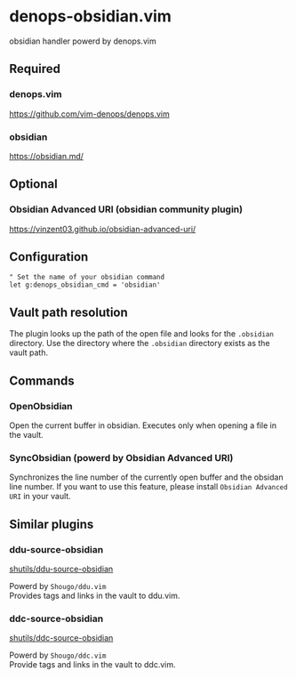 # denops-obsidian.vim

obsidian handler powerd by denops.vim

## Required

### denops.vim

https://github.com/vim-denops/denops.vim

### obsidian

https://obsidian.md/

## Optional

### Obsidian Advanced URI (obsidian community plugin)

https://vinzent03.github.io/obsidian-advanced-uri/

## Configuration

```vim
" Set the name of your obsidian command
let g:denops_obsidian_cmd = 'obsidian'
```

## Vault path resolution

The plugin looks up the path of the open file and looks for the `.obsidian` directory.
Use the directory where the `.obsidian` directory exists as the vault path.

## Commands

### OpenObsidian

Open the current buffer in obsidian.
Executes only when opening a file in the vault.

### SyncObsidian (powerd by Obsidian Advanced URI)

Synchronizes the line number of the currently open buffer and the obsidan line number.
If you want to use this feature, please install `Obsidian Advanced URI` in your vault.

## Similar plugins

### ddu-source-obsidian

[shutils/ddu-source-obsidian](https://github.com/shutils/ddu-source-obsidian)

Powerd by `Shougo/ddu.vim`  
Provides tags and links in the vault to ddu.vim.

### ddc-source-obsidian

[shutils/ddc-source-obsidian](https://github.com/shutils/ddc-source-obsidian)

Powerd by `Shougo/ddc.vim`  
Provide tags and links in the vault to ddc.vim.

